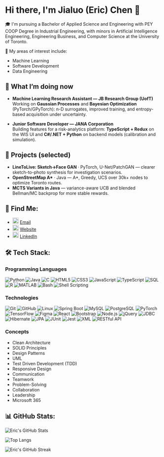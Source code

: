 # Hi there, I'm Jialuo (Eric) Chen 👋

🎓 I'm pursuing a Bachelor of Applied Science and Engineering with PEY COOP Degree in Industrial Engineering, with minors in Artificial Intelligence Engineering, Engineering Business, and Computer Science at the University of Toronto.

🌟 My areas of interest include:
- Machine Learning
- Software Development
- Data Engineering

## 🔬 What I’m doing now
- **Machine Learning Research Assistant — JB Research Group (UofT)**  
  Working on **Gaussian Processes** and **Bayesian Optimization** (PyTorch/GPyTorch): n-D surrogates, improved training, and entropy-based acquisition under uncertainty.

- **Junior Software Developer — JANA Corporation**  
  Building features for a risk-analytics platform: **TypeScript + Redux** on the WIS UI and **C#/.NET + Python** on backend models (calibration and simulation).

## 🧪 Projects (selected)
- **LineToLive: Sketch→Face GAN** · PyTorch, U-Net/PatchGAN — clearer sketch-to-photo synthesis for investigation scenarios.  
- **OpenStreetMap A\*** · Java — A\*, Greedy, UCS over 30k+ nodes to optimize Toronto routes.  
- **MCTS Variants in Java** — variance-aware UCB and blended Bellman/MC backprop for more stable rewards.

## 👯 Find Me:

- <img src="https://img.icons8.com/color/48/000000/email.png" width="20"/> [Email](mailto:jialuo.chen@mail.utoronto.ca)
- <img src="https://img.icons8.com/color/48/000000/domain.png" width="20"/> [Website](https://chenj926.github.io/portfolio/)
- <img src="https://img.icons8.com/color/48/000000/linkedin.png" width="20"/> [LinkedIn](https://www.linkedin.com/in/ericjialuochen/)

## 🛠 Tech Stack:

### Programming Languages
![Python](https://img.shields.io/badge/-Python-333?style=flat&logo=python)
![Java](https://img.shields.io/badge/-Java-333?style=flat&logo=java)
![C](https://img.shields.io/badge/-C-333?style=flat&logo=c)
![HTML5](https://img.shields.io/badge/-HTML5-333?style=flat&logo=html5)
![CSS3](https://img.shields.io/badge/-CSS3-333?style=flat&logo=css3)
![JavaScript](https://img.shields.io/badge/-JavaScript-333?style=flat&logo=javascript)
![TypeScript](https://img.shields.io/badge/-TypeScript-333?style=flat&logo=typescript)
![SQL](https://img.shields.io/badge/-SQL-333?style=flat&logo=sqlite)
![R](https://img.shields.io/badge/-R-333?style=flat&logo=r)
![MATLAB](https://img.shields.io/badge/-MATLAB-333?style=flat&logo=mathworks)
![Bash](https://img.shields.io/badge/-Bash-333?style=flat&logo=gnu-bash)
![Shell Scripting](https://img.shields.io/badge/-Shell_Scripting-333?style=flat&logo=gnu-bash)

### Technologies
![Git](https://img.shields.io/badge/-Git-333?style=flat&logo=git)
![GitHub](https://img.shields.io/badge/-GitHub-333?style=flat&logo=github)
![Linux](https://img.shields.io/badge/-Linux-333?style=flat&logo=linux)
![Spring Boot](https://img.shields.io/badge/-Spring_Boot-333?style=flat&logo=spring-boot)
![MySQL](https://img.shields.io/badge/-MySQL-333?style=flat&logo=mysql)
![PostgreSQL](https://img.shields.io/badge/-PostgreSQL-333?style=flat&logo=postgresql)
![PyTorch](https://img.shields.io/badge/-PyTorch-333?style=flat&logo=pytorch)
![TensorFlow](https://img.shields.io/badge/-TensorFlow-333?style=flat&logo=tensorflow)
![Figma](https://img.shields.io/badge/-Figma-333?style=flat&logo=figma)
![React](https://img.shields.io/badge/-React-333?style=flat&logo=react)
![Bootstrap](https://img.shields.io/badge/-Bootstrap-333?style=flat&logo=bootstrap)
![Node.js](https://img.shields.io/badge/-Node.js-333?style=flat&logo=node.js)
![jQuery](https://img.shields.io/badge/-jQuery-333?style=flat&logo=jquery)
![JDBC](https://img.shields.io/badge/-JDBC-333?style=flat&logo=java)
![Hibernate](https://img.shields.io/badge/-Hibernate-333?style=flat&logo=hibernate)
![JPA](https://img.shields.io/badge/-JPA-333?style=flat&logo=java)
![JUnit](https://img.shields.io/badge/-JUnit-333?style=flat&logo=junit5)
![Jest](https://img.shields.io/badge/-Jest-333?style=flat&logo=jest)
![XML](https://img.shields.io/badge/-XML-333?style=flat&logo=xml)
![RESTful API](https://img.shields.io/badge/-RESTful_API-333?style=flat&logo=rest)

### Concepts
- Clean Architecture
- SOLID Principles
- Design Patterns
- UML
- Test Driven Development (TDD)
- Responsive Design
- Communication
- Teamwork
- Problem-Solving
- Collaboration
- Leadership
- Microsoft 365

## 📊 GitHub Stats:
![Eric's GitHub Stats](https://github-readme-stats.vercel.app/api?username=chenj926&show_icons=true&count_private=true&include_all_commits=true&theme=radical&custom_title=Jialuo's%20GitHub%20Stats&hide_title=false&hide_border=true)

![Top Langs](https://github-readme-stats.vercel.app/api/top-langs/?username=chenj926&layout=compact&langs_count=20&theme=radical&exclude_repo=small-MLE-proj)

![Eric's GitHub Streak](https://github-readme-streak-stats.herokuapp.com?user=chenj926&theme=radical&date_format=M%20j%5B%2C%20Y%5D&hide_border=true)

